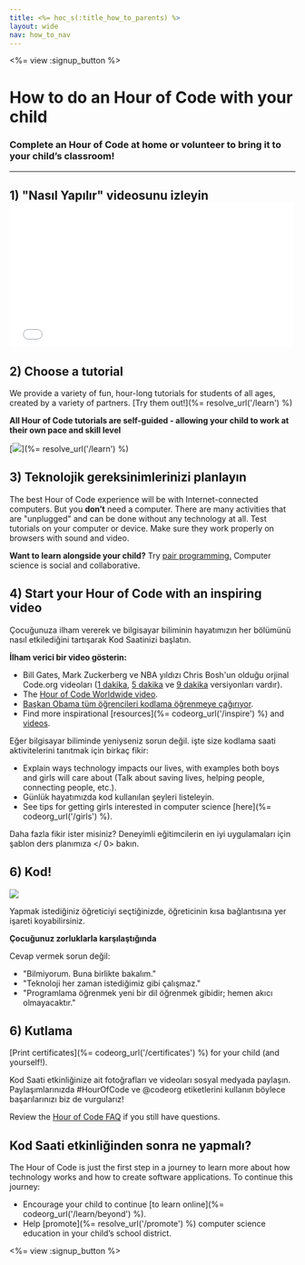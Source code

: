 ```yaml
---
title: <%= hoc_s(:title_how_to_parents) %>
layout: wide
nav: how_to_nav
---
```

<%= view :signup_button %>

# How to do an Hour of Code with your child

### Complete an Hour of Code at home or volunteer to bring it to your child’s classroom!

* * *

## 1) "Nasıl Yapılır" videosunu izleyin <iframe width="500" height="255" src="//www.youtube.com/embed/SrnvvWDm73k" frameborder="0" allowfullscreen mark="crwd-mark"></iframe> 

## 2) Choose a tutorial

We provide a variety of fun, hour-long tutorials for students of all ages, created by a variety of partners. [Try them out!](%= resolve_url('/learn') %)

**All Hour of Code tutorials are self-guided - allowing your child to work at their own pace and skill level**

[![](/images/fit-700/tutorials.png)](%= resolve_url('/learn') %)

## 3) Teknolojik gereksinimlerinizi planlayın

The best Hour of Code experience will be with Internet-connected computers. But you **don’t** need a computer. There are many activities that are "unplugged" and can be done without any technology at all. Test tutorials on your computer or device. Make sure they work properly on browsers with sound and video.

**Want to learn alongside your child?** Try [pair programming.](http://www.ncwit.org/resources/pair-programming-box-power-collaborative-learning) Computer science is social and collaborative.

## 4) Start your Hour of Code with an inspiring video

Çocuğunuza ilham vererek ve bilgisayar biliminin hayatımızın her bölümünü nasıl etkilediğini tartışarak Kod Saatinizi başlatın.

**İlham verici bir video gösterin:**

- Bill Gates, Mark Zuckerberg ve NBA yıldızı Chris Bosh'un olduğu orjinal Code.org videoları ([1 dakika](https://www.youtube.com/watch?v=qYZF6oIZtfc), [5 dakika](https://www.youtube.com/watch?v=nKIu9yen5nc) ve [9 dakika](https://www.youtube.com/watch?v=dU1xS07N-FA) versiyonları vardır).
- The [Hour of Code Worldwide video](https://www.youtube.com/watch?v=KsOIlDT145A).
- [ Başkan Obama tüm öğrencileri kodlama öğrenmeye çağırıyor](https://www.youtube.com/watch?v=6XvmhE1J9PY).
- Find more inspirational [resources](%= codeorg_url('/inspire') %) and [videos](https://www.youtube.com/playlist?list=PLzdnOPI1iJNfpD8i4Sx7U0y2MccnrNZuP).

Eğer bilgisayar biliminde yeniyseniz sorun değil. işte size kodlama saati aktivitelerini tanıtmak için birkaç fikir:

- Explain ways technology impacts our lives, with examples both boys and girls will care about (Talk about saving lives, helping people, connecting people, etc.).
- Günlük hayatımızda kod kullanılan şeyleri listeleyin.
- See tips for getting girls interested in computer science [here](%= codeorg_url('/girls') %).

Daha fazla fikir ister misiniz? Deneyimli eğitimcilerin en iyi uygulamaları için  şablon ders planımıza </ 0> bakın.</p> 

## 6) Kod!

<img src="/images/fit-700/tutorial-short-link.png" />

Yapmak istediğiniz öğreticiyi seçtiğinizde, öğreticinin kısa bağlantısına yer işareti koyabilirsiniz.

**Çocuğunuz zorluklarla karşılaştığında**

Cevap vermek sorun değil:

- "Bilmiyorum. Buna birlikte bakalım."
- "Teknoloji her zaman istediğimiz gibi çalışmaz."
- "Programlama öğrenmek yeni bir dil öğrenmek gibidir; hemen akıcı olmayacaktır."

## 6) Kutlama

[Print certificates](%= codeorg_url('/certificates') %) for your child (and yourself!).

Kod Saati etkinliğinize ait fotoğrafları ve videoları sosyal medyada paylaşın. Paylaşımlarınızda #HourOfCode ve @codeorg etiketlerini kullanın böylece başarılarınızı biz de vurgularız!

Review the [Hour of Code FAQ](https://support.code.org/hc/en-us/categories/200147083-Hour-of-Code) if you still have questions.

## Kod Saati etkinliğinden sonra ne yapmalı?

The Hour of Code is just the first step in a journey to learn more about how technology works and how to create software applications. To continue this journey:

- Encourage your child to continue [to learn online](%= codeorg_url('/learn/beyond') %).
- Help [promote](%= resolve_url('/promote') %) computer science education in your child’s school district.

<%= view :signup_button %>